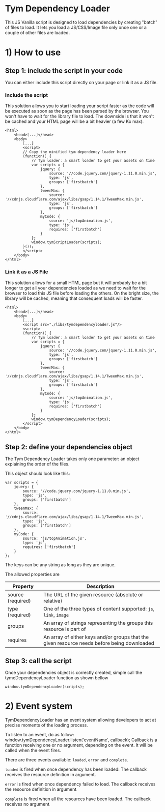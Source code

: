 Tym Dependency Loader
========================

This JS Vanilla script is designed to load dependencies by creating "batch" of files to load. It lets you load a JS/CSS/Image file only once one or a couple of other files are loaded.

# 1) How to use

## Step 1: include the script in your code

You can either include this script directly on your page or link it as a JS file.

### Include the script

This solution allows you to start loading your script faster as the code will be executed as soon as the page has been parsed by the browser. You won't have to wait for the library file to load. The downside is that it won't be cached and your HTML page will be a bit heavier (a few Ko max).


    <html>
        <head>[...]</head>
        <body>
            [...]
            <script>
            // Copy the minified tym dependency loader here
            (function() {
                // Tym loader: a smart loader to get your assets on time
                var scripts = {
                    jquery: {
                        source: '//code.jquery.com/jquery-1.11.0.min.js',
                        type: 'js',
                        groups: ['firstbatch']
                    },
                    tweenMax: {
                        source: '//cdnjs.cloudflare.com/ajax/libs/gsap/1.14.1/TweenMax.min.js',
                        type: 'js',
                        groups: ['firstbatch']
                    },
                    myCode: {
                        source: 'js/topAnimation.js',
                        type: 'js',
                        requires: ['firstbatch']
                    }
                };
                window.tymScriptLoader(scripts);
            }());
            </script>
        </body>
    </html>

### Link it as a JS File

This solution allows for a small HTML page but it will probably be a bit longer to get all your dependencies loaded as we need to wait for the browser to load this JS file before loading the others. On the bright size, the library will be cached, meaning that consequent loads will be faster.

    <html>
        <head>[...]</head>
        <body>
            [...]
            <script src="./libs/tymdependencyloader.js"/>
            <script>
            (function() {
                // Tym loader: a smart loader to get your assets on time
                var scripts = {
                    jquery: {
                        source: '//code.jquery.com/jquery-1.11.0.min.js',
                        type: 'js',
                        groups: ['firstbatch']
                    },
                    tweenMax: {
                        source: '//cdnjs.cloudflare.com/ajax/libs/gsap/1.14.1/TweenMax.min.js',
                        type: 'js',
                        groups: ['firstbatch']
                    },
                    myCode: {
                        source: 'js/topAnimation.js',
                        type: 'js',
                        requires: ['firstbatch']
                    }
                };
                window.tymDependencyLoader(scripts);
            </script>
        </body>
    </html>

## Step 2: define your dependencies object
The Tym Dependency Loader takes only one parameter: an object explaining the order of the files.

This object should look like this:

    var scripts = {
        jquery: {
            source: '//code.jquery.com/jquery-1.11.0.min.js',
            type: 'js',
            groups: ['firstbatch']
        },
        tweenMax: {
            source: '//cdnjs.cloudflare.com/ajax/libs/gsap/1.14.1/TweenMax.min.js',
            type: 'js',
            groups: ['firstbatch']
        },
        myCode: {
            source: 'js/topAnimation.js',
            type: 'js',
            requires: ['firstbatch']
        }
    };

The keys can be any string as long as they are unique.

The allowed properties are

| Property          |  Description                                                                                |
| ----------------- | ------------------------------------------------------------------------------------------- |
| source (required) | The URL of the given resource (absolute or relative)                                        |
| type (required)   | One of the three types of content supported: `js`, `link`, `image`                          |
| groups            | An array of strings representing the groups this resource is part of                        |
| requires          | An array of either keys and/or groups that the given resource needs before being downloaded |

## Step 3: call the script
Once your dependencies object is correctly created, simple call the tymeDependencyLoader function as shown bellow

    window.tymDependencyLoader(scripts);


# 2) Event system

TymDependencyLoader has an event system allowing developers to act at precise moments of the loading process.

To listen to an event, do as follow:
    window.tymDependencyLoader.listen('eventName', callback);
Callback is a function receiving one or no argument, depending on the event. It will be called when the event fires.

There are three events available: `loaded`, `error` and `complete`.

`loaded` is fired when once dependency has been loaded. The callback receives the resource definition in argument.

`error` is fired when once dependency failed to load. The callback receives the resource definition in argument.

`complete` is fired when all the resources have been loaded. The callback receives no argument.